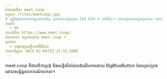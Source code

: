 ```yaml
---
ចំណងជើង៖ meet.coop
គម្រប៖ /files/meetcoop.jpg
# ផ្ទៀងផ្ទាត់ថាភាសាត្រូវបានគាំទ្រ មុនពេលបន្ថែមកូដ ISO 639-1 នៅទីនេះ។ ដោយគ្មានលេខកូដប្រទេស ពោលគឺ ms ជំនួសឱ្យ ms_MY ។
ភាសា៖
  - kh
គេហទំព័រ៖ https://www.meet.coop/
ឥណទាន៖ អត្ថបទដោយ meet.coop ។
ប្រភេទ៖
  - បណ្តាញសុវត្ថិភាពឌីជីថល
កាលបរិច្ឆេទ៖ 2023-02-04T22:21:53.580Z
---
```

meet.coop គឺជាវេទិកាប្រជុំ និងសន្និសីទដែលដំណើរការដោយ BigBlueButton ដែលគ្រប់គ្រងដោយសម្ព័ន្ធសហករណ៍សកល។
